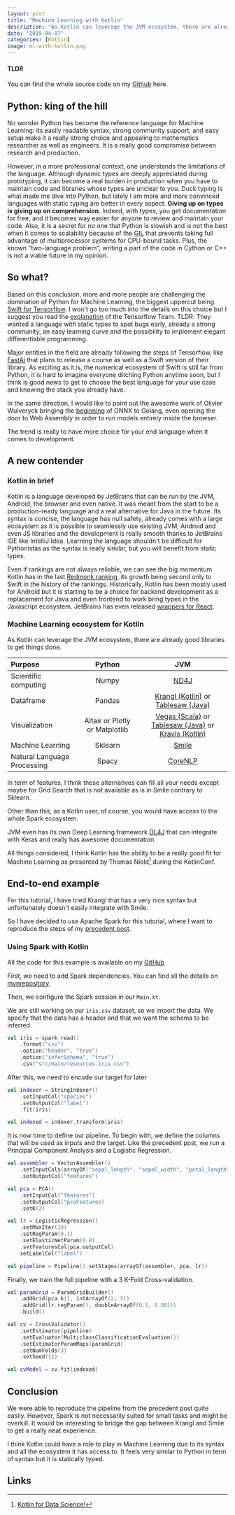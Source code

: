 ```yaml
---
layout: post
title: "Machine Learning with Kotlin"
description: "As Kotlin can leverage the JVM ecosystem, there are already good libraries to get things done."
date: "2019-04-07"
categories: [Kotlin]
image: ml-with-kotlin.png
---
```


#### TLDR

You can find the whole source code on my [Github](https://github.com/DnzzL/kotlin-ml) here.

## Python: king of the hill

No wonder Python has become the reference language for Machine Learning: its easily readable syntax, strong community support, and easy setup make it a really strong choice and appealing to mathematics researcher as well as engineers. It is a really good compromise between research and production.

However, in a more professional context, one understands the limitations of the language. Although dynamic types are deeply appreciated during prototyping, it can become a real burden in production when you have to maintain code and libraries whose types are unclear to you. Duck typing is what made me dive into Python, but lately I am more and more convinced languages with static typing are better in every aspect. **Giving up on types is giving up on comprehension.** Indeed, with types, you get documentation for free, and it becomes way easier for anyone to review and maintain your code.
Also, it is a secret for no one that Python is slowish and is not the best when it comes to scalability because of the [GIL](https://wiki.python.org/moin/GlobalInterpreterLock) that prevents taking full advantage of multiprocessor systems for CPU-bound tasks. Plus, the known "two-language problem", writing a part of the code in Cython or C++ is not a viable future in my opinion.

## So what?

Based on this conclusion, more and more people are challenging the domination of Python for Machine Learning, the biggest uppercut being [Swift for Tensorflow](https://github.com/tensorflow/swift). I won't go too much into the details on this choice but I suggest you read the [explanation](https://github.com/tensorflow/swift/blob/master/docs/WhySwiftForTensorFlow.md) of the Tensorflow Team. TLDR: They wanted a language with static types to spot bugs early, already a strong community, an easy learning curve and the possibility to implement elegant differentiable programming.

Major entities in the field are already following the steps of Tensorflow, like [FastAi](https://www.fast.ai/2019/03/06/fastai-swift/) that plans to release a course as well as a Swift version of their library. As exciting as it is, the numerical ecosystem of Swift is still far from Python, it is hard to imagine everyone ditching Python anytime soon, but I think is good news to get to choose the best language for your use case and knowing the stack you already have.

In the same direction, I would like to point out the awesome work of Olivier Wulveryck bringing the [beginning](https://blog.owulveryck.info/2019/04/03/from-a-project-to-a-product-the-state-of-onnx-go.html) of ONNX to Golang, even opening the door to Web Assembly in order to run models entirely inside the browser.

The trend is really to have more choice for your end language when it comes to development.

## A new contender

### Kotlin in brief

Kotlin is a language developed by JetBrains that can be run by the JVM, Android, the browser and even native.
It was meant from the start to be a production-ready language and a real alternative for Java in the future.
Its syntax is concise, the language has null safety, already comes with a large ecosystem as it is possible to seamlessly use existing JVM, Android and even JS libraries and the development is really smooth thanks to JetBrains IDE like IntelliJ Idea.
Learning the language shouldn't be difficult for Pythonistas as the syntax is really similar, but you will benefit from static types.

Even if rankings are not always reliable, we can see the big momentum Kotlin has in the last [Redmonk ranking](https://redmonk.com/sogrady/2019/03/20/language-rankings-1-19/), its growth being second only to Swift in the history of the rankings. Historically, Kotlin has been mostly used for Android but it is starting to be a choice for backend development as a replacement for Java and even frontend to work bring types in the Javascript ecosystem. JetBrains has even released [wrappers for React](https://github.com/JetBrains/kotlin-wrappers).

### Machine Learning ecosystem for Kotlin

As Kotlin can leverage the JVM ecosystem, there are already good libraries to get things done.

| Purpose                     |             Python             |                                                                                     JVM                                                                                      |
| :-------------------------- | :----------------------------: | :--------------------------------------------------------------------------------------------------------------------------------------------------------------------------: |
| Scientific computing        |             Numpy              |                                                         [ND4J](https://deeplearning4j.org/docs/latest/nd4j-overview)                                                         |
| Dataframe                   |             Pandas             |                            [Krangl (Kotlin)](https://github.com/holgerbrandl/krangl) or [Tablesaw (Java)](https://github.com/jtablesaw/tablesaw)                             |
| Visualization               | Altair or Plotly or Matplotlib | [Vegas (Scala)](https://github.com/vegas-viz/Vegas) or [Tablesaw (Java)](https://github.com/jtablesaw/tablesaw) or [Kravis (Kotlin)](https://github.com/holgerbrandl/kravis) |
| Machine Learning            |            Sklearn             |                                                                  [Smile](https://github.com/haifengl/smile)                                                                  |
| Natural Language Processing |             Spacy              |                                                              [CoreNLP](https://stanfordnlp.github.io/CoreNLP/)                                                               |

In term of features, I think these alternatives can fill all your needs except maybe for Grid Search that is not available as is in Smile contrary to Sklearn.

Other than this, as a Kotlin user, of course, you would have access to the whole Spark ecosystem.

JVM even has its own Deep Learning framework [DL4J](https://deeplearning4j.org/) that can integrate with Keras and really has awesome documentation.

All things considered, I think Kotlin has the ability to be a really good fit for Machine Learning as presented by Thomas Nield[^1] during the KotlinConf.

## End-to-end example

For this tutorial, I have tried Krangl that has a very nice syntax but unfortunately doesn't easily integrate with Smile.

So I have decided to use Apache Spark for this tutorial, where I want to reproduce the steps of my [precedent post](/python/2018/12/09/share-and-deploy-ml-services.html).

### Using Spark with Kotlin

All the code for this example is available on my [GitHub](https://github.com/DnzzL/kotlin-ml)

First, we need to add Spark dependencies. You can find all the details on [mvnrepository](https://mvnrepository.com/).

Then, we configure the Spark session in our `Main.kt`.

We are still working on our `iris.csv` dataset, so we import the data.
We specify that the data has a header and that we want the schema to be inferred.

```kotlin
val iris = spark.read()
    .format("csv")
    .option("header", "true")
    .option("inferSchema", "true")
    .csv("src/main/resources.iris.csv")
```

After this, we need to encode our target for later

```kotlin
val indexer = StringIndexer()
    .setInputCol("species")
    .setOutputCol("label")
    .fit(iris)

val indexed = indexer.transform(iris)
```

It is now time to define our pipeline. To begin with, we define the columns that will be used as inputs and the target.
Like the precedent post, we run a Principal Component Analysis and a Logistic Regression.

```kotlin
val assembler = VectorAssembler()
    .setInputCols(arrayOf("sepal_length", "sepal_width", "petal_length", "petal_width"))
    .setOutputCol("features")

val pca = PCA()
    .setInputCol("features")
    .setOutputCol("pcaFeatures)
    .setK(2)

val lr = LogisticRegression()
    .setMaxIter(10)
    .setRegParam(0.1)
    .setElasticNetParam(0.8)
    .setFeaturesCol(pca.outputCol)
    setLabelCol("label")

val pipeline = Pipeline().setStages(arrayOf(assembler, pca, lr))
```

Finally, we train the full pipeline with a 3 K-Fold Cross-validation.

```kotlin
val paramGrid = ParamGridBuilder()
    .addGrid(pca.k(), intArrayOf(2, 3))
    .addGrid(lr.regParam(), doubleArrayOf(0.1, 0.001))
    .build()

val cv = CrossValidator()
    .setEstimator(pipeline)
    .setEvaluator(MulticlassClassificationEvaluation())
    .setEstimatorParamMaps(paramGrid)
    .setNumFolds(3)
    .setSeed(12)

val cvModel = cv.fit(indexed)
```

## Conclusion

We were able to reproduce the pipeline from the precedent post quite easily.
However, Spark is not necessarily suited for small tasks and might be overkill.
It would be interesting to bridge the gap between Krangl and Smile to get a really neat experience.

I think Kotlin could have a role to play in Machine Learning due to its syntax and all the ecosystem it has access to. It feels very similar to Python in term of syntax but it is statically typed.

## Links

[^1]: [Kotlin for Data Science!](https://resources.jetbrains.com/storage/products/kotlinconf2017/slides/kotlin_for_data_science.pdf)
